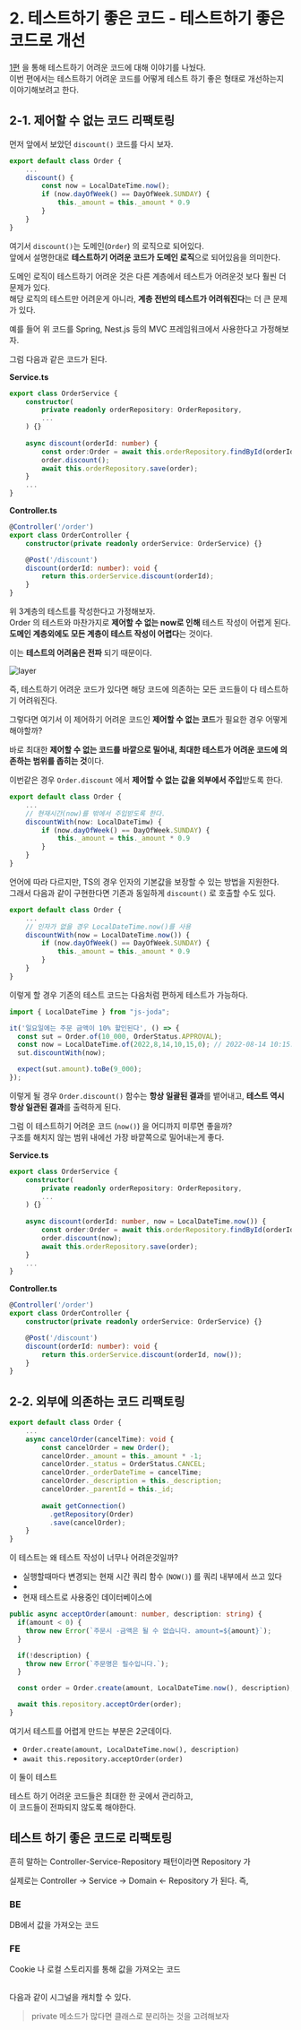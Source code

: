 # 2. 테스트하기 좋은 코드 - 테스트하기 좋은 코드로 개선

[1편](https://jojoldu.tistory.com/674) 을 통해 테스트하기 어려운 코드에 대해 이야기를 나눴다.  
이번 편에서는 테스트하기 어려운 코드를 어떻게 테스트 하기 좋은 형태로 개선하는지 이야기해보려고 한다.

## 2-1. 제어할 수 없는 코드 리팩토링

먼저 앞에서 보았던 `discount()` 코드를 다시 보자.   

```ts
export default class Order {
    ...
    discount() {
        const now = LocalDateTime.now();
        if (now.dayOfWeek() == DayOfWeek.SUNDAY) {
            this._amount = this._amount * 0.9
        }
    }
}
```

여기서 `discount()`는 도메인(`Order`) 의 로직으로 되어있다.  
앞에서 설명한대로 **테스트하기 어려운 코드가 도메인 로직**으로 되어있음을 의미한다.  
  
도메인 로직이 테스트하기 어려운 것은 다른 계층에서 테스트가 어려운것 보다 훨씬 더 문제가 있다.  
해당 로직의 테스트만 어려운게 아니라, **계층 전반의 테스트가 어려워진다**는 더 큰 문제가 있다.  
  
예를 들어 위 코드를 Spring, Nest.js 등의 MVC 프레임워크에서 사용한다고 가정해보자.  
  
그럼 다음과 같은 코드가 된다.  
  
**Service.ts**

```ts
export class OrderService {
    constructor(
        private readonly orderRepository: OrderRepository,
        ...
    ) {}
  
    async discount(orderId: number) {
        const order:Order = await this.orderRepository.findById(orderId);
        order.discount();
        await this.orderRepository.save(order);
    }
    ...
}
```

**Controller.ts**

```ts
@Controller('/order')
export class OrderController {
    constructor(private readonly orderService: OrderService) {}

    @Post('/discount')
    discount(orderId: number): void {
        return this.orderService.discount(orderId);
    }
}

```

위 3계층의 테스트를 작성한다고 가정해보자.  
Order 의 테스트와 마찬가지로 **제어할 수 없는 now로 인해** 테스트 작성이 어렵게 된다.  
**도메인 계층외에도 모든 계층이 테스트 작성이 어렵다**는 것이다.  
  
이는 **테스트의 어려움은 전파** 되기 때문이다.  
  
![layer](./images/layer.png)

즉, 테스트하기 어려운 코드가 있다면 해당 코드에 의존하는 모든 코드들이 다 테스트하기 어려워진다.  
  
그렇다면 여기서 이 제어하기 어려운 코드인 **제어할 수 없는 코드**가 필요한 경우 어떻게 해야할까?  
  
바로 최대한 **제어할 수 없는 코드를 바깥으로 밀어내, 최대한 테스트가 어려운 코드에 의존하는 범위를 좁히는 것**이다.  
  
이번같은 경우 `Order.discount` 에서 **제어할 수 없는 값을 외부에서 주입**받도록 한다.

```ts
export default class Order {
    ...
    // 현재시간(now)를 밖에서 주입받도록 한다.
    discountWith(now: LocalDateTimw) { 
        if (now.dayOfWeek() == DayOfWeek.SUNDAY) {
            this._amount = this._amount * 0.9
        }
    }
}
```

언어에 따라 다르지만, TS의 경우 인자의 기본값을 보장할 수 있는 방법을 지원한다.  
그래서 다음과 같이 구현한다면 기존과 동일하게 `discount()` 로 호출할 수도 있다.

```ts
export default class Order {
    ...
    // 인자가 없을 경우 LocalDateTime.now()를 사용
    discountWith(now = LocalDateTime.now()) { 
        if (now.dayOfWeek() == DayOfWeek.SUNDAY) {
            this._amount = this._amount * 0.9
        }
    }
}
```

이렇게 할 경우 기존의 테스트 코드는 다음처럼 편하게 테스트가 가능하다.

```ts
import { LocalDateTime } from "js-joda";

it('일요일에는 주문 금액이 10% 할인된다', () => {
  const sut = Order.of(10_000, OrderStatus.APPROVAL);
  const now = LocalDateTime.of(2022,8,14,10,15,0); // 2022-08-14 10:15:00 시로 고정
  sut.discountWith(now);

  expect(sut.amount).toBe(9_000);
});
```

이렇게 될 경우 `Order.discount()` 함수는 **항상 일괄된 결과**를 뱉어내고, **테스트 역시 항상 일관된 결과**를 출력하게 된다.   
  
그럼 이 테스트하기 어려운 코드 (`now()`) 을 어디까지 미루면 좋을까?    
구조를 해치지 않는 범위 내에선 가장 바깥쪽으로 밀어내는게 좋다.

**Service.ts**

```ts
export class OrderService {
    constructor(
        private readonly orderRepository: OrderRepository,
        ...
    ) {}
  
    async discount(orderId: number, now = LocalDateTime.now()) {
        const order:Order = await this.orderRepository.findById(orderId);
        order.discount(now);
        await this.orderRepository.save(order);
    }
    ...
}
```

**Controller.ts**

```ts
@Controller('/order')
export class OrderController {
    constructor(private readonly orderService: OrderService) {}

    @Post('/discount')
    discount(orderId: number): void {
        return this.orderService.discount(orderId, now());
    }
}
```

## 2-2. 외부에 의존하는 코드 리팩토링

```ts
export default class Order {
    ...
    async cancelOrder(cancelTime): void {
        const cancelOrder = new Order();
        cancelOrder._amount = this._amount * -1;
        cancelOrder._status = OrderStatus.CANCEL;
        cancelOrder._orderDateTime = cancelTime;
        cancelOrder._description = this._description;
        cancelOrder._parentId = this._id;
        
        await getConnection()
          .getRepository(Order)
          .save(cancelOrder);
    }
}
```

이 테스트는 왜 테스트 작성이 너무나 어려운것일까?

* 실행할때마다 변경되는 현재 시간 쿼리 함수 (`NOW()`) 를 쿼리 내부에서 쓰고 있다
* 
* 현재 테스트로 사용중인 데이터베이스에 

```ts
public async acceptOrder(amount: number, description: string) {
  if(amount < 0) {
    throw new Error(`주문시 -금액은 될 수 없습니다. amount=${amount}`);
  }

  if(!description) {
    throw new Error(`주문명은 필수입니다.`);
  }

  const order = Order.create(amount, LocalDateTime.now(), description);

  await this.repository.acceptOrder(order);
}
```

여기서 테스트를 어렵게 만드는 부분은 2군데이다.

* `Order.create(amount, LocalDateTime.now(), description)`
* `await this.repository.acceptOrder(order)`

이 둘이 테스트

테스트 하기 어려운 코드들은 최대한 한 곳에서 관리하고,  
이 코드들이 전파되지 않도록 해야한다.


## 테스트 하기 좋은 코드로 리팩토링

흔히 말하는 Controller-Service-Repository 패턴이라면 Repository 가 

실제로는 Controller -> Service -> Domain <- Repository 가 된다.
즉, 

### BE

DB에서 값을 가져오는 코드

### FE

Cookie 나 로컬 스토리지를 통해 값을 가져오는 코드

## 

다음과 같이 시그널을 캐치할 수 있다.

> private 메소드가 많다면 클래스로 분리하는 것을 고려해보자

